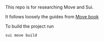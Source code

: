 This repo is for researching Move and Sui.

It follows loosely the guides from [Move book](https://move-book.com/index.html)

To build the project run
```bash
sui move build
```
